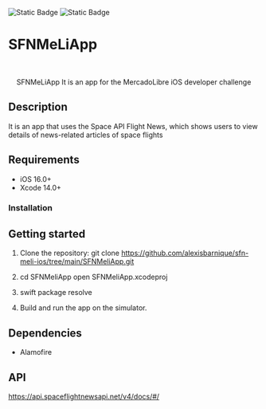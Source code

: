 ![Static Badge](https://img.shields.io/badge/SwiftUI-Swift-blue?logo=swiftUI)
![Static Badge](https://img.shields.io/badge/platform-iOS-blue?logo=swiftUI)

# SFNMeLiApp
<br />
<p align="center">
    SFNMeLiApp It is an app for the MercadoLibre iOS developer challenge
</p>

## Description

It is an app that uses the Space API
Flight News, which shows users to view details of news-related articles
of space flights

## Requirements

- iOS 16.0+
- Xcode 14.0+

### Installation

## Getting started

1. Clone the repository:
   git clone https://github.com/alexisbarnique/sfn-meli-ios/tree/main/SFNMeliApp.git
   
2. cd SFNMeliApp
    open SFNMeliApp.xcodeproj

3. swift package resolve

4. Build and run the app on the simulator.

## Dependencies

- Alamofire

## API

https://api.spaceflightnewsapi.net/v4/docs/#/


[swift-image]:https://img.shields.io/badge/swift-3.0-orange.svg
[swift-url]: https://swift.org/
[license-image]: https://img.shields.io/badge/License-MIT-blue.svg
[license-url]: LICENSE

